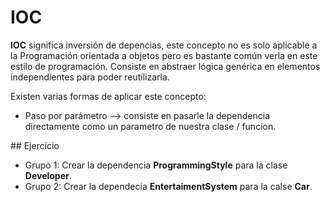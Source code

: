 # IOC
**IOC** significa inversión de depencias, este concepto no es solo aplicable a la Programación orientada a objetos pero es bastante común verla en este estilo de programación. Consiste en abstraer lógica genérica en elementos independientes para poder reutilizarla.

Existen varias formas de aplicar este concepto:

* Paso por parámetro --> consiste en pasarle la dependencia directamente como un parametro de nuestra clase / funcion.

## Ejercicio
* Grupo 1: Crear la dependencia **ProgrammingStyle** para la clase **Developer**.
* Grupo 2: Crear la dependecia **EntertaimentSystem** para la calse **Car**.